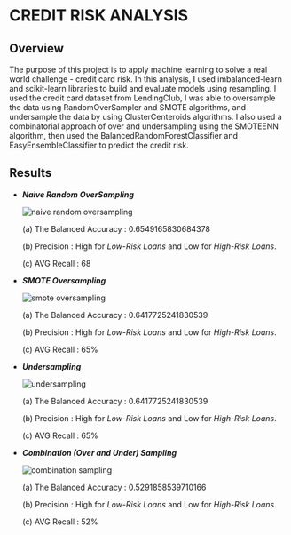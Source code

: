 # CREDIT RISK ANALYSIS

## Overview

  The purpose of this project is to apply machine learning to solve a real world challenge - credit card risk.
  In this analysis, I used imbalanced-learn and scikit-learn libraries to build and 
  evaluate models using resampling. I used the credit card dataset from LendingClub, I was 
  able to oversample the data using RandomOverSampler and SMOTE algorithms, and undersample the data
  by using ClusterCenteroids algorithms. I also used a combinatorial approach of over and undersampling
  using the SMOTEENN algorithm, then used the BalancedRandomForestClassifier and EasyEnsembleClassifier to predict
  the credit risk. 
  

## Results

   - **_Naive Random OverSampling_**
   
      ![naive random oversampling](https://user-images.githubusercontent.com/103302566/183308753-bfa5146e-982a-4067-baab-34ded81b3ccb.png)
      
      (a) The Balanced Accuracy : 0.6549165830684378
      
      (b) Precision : High for _Low-Risk Loans_ and Low for _High-Risk Loans_.
      
      (c) AVG Recall : 68
      
      

   - **_SMOTE Oversampling_**
    
       ![smote oversampling](https://user-images.githubusercontent.com/103302566/183309020-c3633c63-17c4-40ac-b602-bb3f4a1362f8.png)

      (a) The Balanced Accuracy : 0.6417725241830539
      
      (b) Precision : High for _Low-Risk Loans_ and Low for _High-Risk Loans_.
      
      (c) AVG Recall : 65%
      
      
  - **_Undersampling_**

      ![undersampling](https://user-images.githubusercontent.com/103302566/183309132-df3e404c-a4a4-4511-ad06-c56dcef9a31e.png)
      
      (a) The Balanced Accuracy : 0.6417725241830539
      
      (b) Precision : High for _Low-Risk Loans_ and Low for _High-Risk Loans_.
      
      (c) AVG Recall : 65%
      

  - **_Combination (Over and Under) Sampling_**
    
    ![combination sampling](https://user-images.githubusercontent.com/103302566/183309198-ed9ca507-6b79-41a2-9bdd-e39e69fe5979.png)
    
      (a) The Balanced Accuracy : 0.5291858539710166
      
      (b) Precision : High for _Low-Risk Loans_ and Low for _High-Risk Loans_.
      
      (c) AVG Recall : 52%

